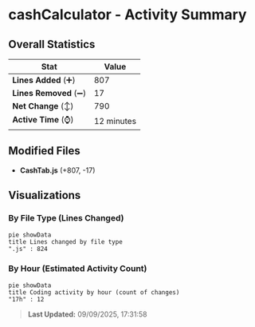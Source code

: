 # cashCalculator - Activity Summary 

## Overall Statistics

| Stat                   | Value                                                             |
| ---------------------- | ----------------------------------------------------------------- |
| **Lines Added** (➕)   | 807                                          |
| **Lines Removed** (➖) | 17                                        |
| **Net Change** (↕)    | 790                |
| **Active Time** (⌚)   | 12 minutes |


## Modified Files
- **CashTab.js** (+807, -17)

## Visualizations

### By File Type (Lines Changed)

```mermaid
pie showData
title Lines changed by file type
".js" : 824
```

### By Hour (Estimated Activity Count)

```mermaid
pie showData
title Coding activity by hour (count of changes)
"17h" : 12
```


> **Last Updated:** 09/09/2025, 17:31:58